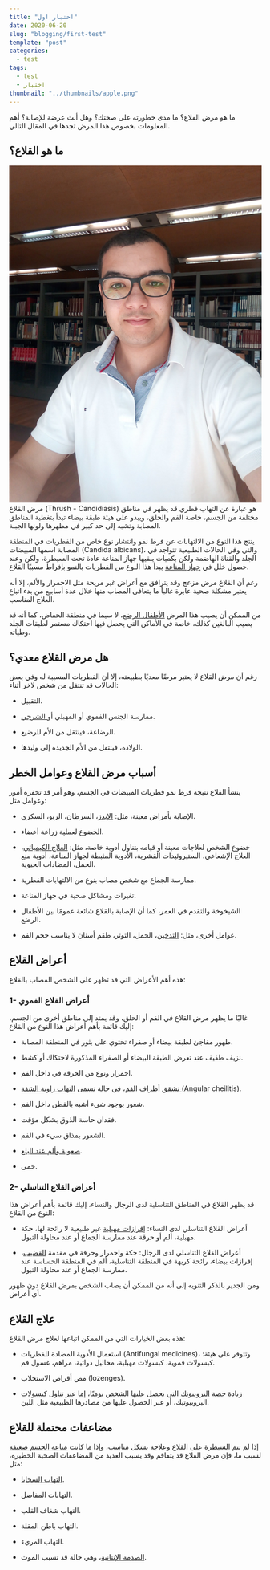 ```yaml
---
title: "اختبار اول"
date: 2020-06-20
slug: "blogging/first-test"
template: "post"
categories:
  - test
tags:
  - test
  - اختبار
thumbnail: "../thumbnails/apple.png"
---
```


ما هو مرض القلاع؟ ما مدى خطورته على صحتك؟ وهل أنت عرضة للإصابة؟ أهم المعلومات بخصوص هذا المرض تجدها في المقال التالي.

## ما هو القلاع؟ 

![first-test](../images/shams.jpg)
مرض القلاع (Thrush - Candidiasis) هو عبارة عن التهاب فطري قد يظهر في مناطق مختلفة من الجسم، خاصة الفم والحلق، ويبدو على هيئة طبقة بيضاء تبدأ بتغطية المناطق المصابة وتشبه إلى حد كبير في مظهرها ولونها الجبنة.

ينتج هذا النوع من الالتهابات عن فرط نمو وانتشار نوع خاص من الفطريات في المنطقة المصابة اسمها المبيضات (Candida albicans)، والتي وفي الحالات الطبيعية تتواجد في الجلد والقناة الهاضمة ولكن بكميات يبقيها جهاز المناعة عادة تحت السيطرة، ولكن وعند حصول خلل في [جهاز المناعة](https://www.webteb.com/immune-system) يبدأ هذا النوع من الفطريات بالنمو بإفراط مسببًا القلاع.

رغم أن القلاع مرض مزعج وقد يترافق مع أعراض غير مريحة مثل الاحمرار والألم، إلا أنه يعتبر مشكلة صحية عابرة غالباً ما يتعافى المصاب منها خلال عدة أسابيع من بدء اتباع العلاج المناسب.

من الممكن أن يصيب هذا المرض [الأطفال الرضع](https://baby.webteb.com/articles/%D8%A7%D9%84%D9%82%D9%84%D8%A7%D8%B9-%D8%B9%D9%86%D8%AF-%D8%A7%D9%84%D8%A7%D8%B7%D9%81%D8%A7%D9%84_19781)، لا سيما في منطقة الحفاض، كما أنه قد يصيب البالغين كذلك، خاصة في الأماكن التي يحصل فيها احتكاك مستمر لطبقات الجلد وطياته.

## هل مرض القلاع معدي؟

رغم أن مرض القلاع لا يعتبر مرضًا معديًا بطبيعته، إلا أن الفطريات المسببة له وفي بعض الحالات قد تنتقل من شخص لاخر أثناء:

- التقبيل.

- ممارسة الجنس الفموي أو المهبلي أو[ الشرجي](https://www.webteb.com/articles/%D8%A7%D9%84%D8%AC%D9%86%D8%B3-%D8%A7%D9%84%D8%B4%D8%B1%D8%AC%D9%8A-%D8%A7%D9%84%D9%85%D8%AE%D8%A7%D8%B7%D8%B1-%D9%88%D8%B7%D8%B1%D9%82-%D8%A7%D9%84%D9%88%D9%82%D8%A7%D9%8A%D8%A9_18554).

- الرضاعة، فينتقل من الأم للرضيع.

- الولادة، فينتقل من الأم الجديدة إلى وليدها.

## أسباب مرض القلاع وعوامل الخطر 

ينشأ القلاع نتيجة فرط نمو فطريات المبيضات في الجسم، وهو أمر قد تحفزه أمور وعوامل مثل:

- الإصابة بأمراض معينة، مثل: [الإيدز](https://www.webteb.com/immune-system/diseases/%D8%A7%D9%84%D8%A7%D9%8A%D8%AF%D8%B2)، السرطان، الربو، السكري.

- الخضوع لعملية زراعة أعضاء.

- خضوع الشخص لعلاجات معينة أو قيامه بتناول أدوية خاصة، مثل: [العلاج الكيميائي](https://www.webteb.com/articles/%D8%A7%D9%84%D8%B9%D9%84%D8%A7%D8%AC-%D8%A7%D9%84%D9%83%D9%8A%D9%85%D9%8A%D8%A7%D8%A6%D9%8A_18426)، العلاج الإشعاعي، الستيروئيدات القشرية، الأدوية المثبطة لجهاز المناعة، أدوية منع الحمل، المضادات الحيوية.

- ممارسة الجماع مع شخص مصاب بنوع من الالتهابات الفطرية.

- تغيرات ومشاكل صحية في جهاز المناعة.

- الشيخوخة والتقدم في العمر، كما أن الإصابة بالقلاع شائعة عمومًا بين الأطفال الرضع.

- عوامل أخرى، مثل: [التدخين](https://www.webteb.com/quizes/264)، الحمل، التوتر، طقم أسنان لا يناسب حجم الفم.

## أعراض القلاع

هذه أهم الأعراض التي قد تظهر على الشخص المصاب بالقلاع:

### 1- أعراض القلاع الفموي

غالبًا ما يظهر مرض القلاع في الفم أو الحلق، وقد يمتد إلى مناطق أخرى من الجسم، إليك قائمة بأهم أعراض هذا النوع من القلاع:

- ظهور مفاجئ لطبقة بيضاء أو صفراء تحتوي على بثور في المنطقة المصابة.

- نزيف طفيف عند تعرض الطبقة البيضاء أو الصفراء المذكورة لاحتكاك أو كشط.

- احمرار ونوع من الحرقة في داخل الفم.

- تشقق أطراف الفم، في حالة تسمى [التهاب زاوية الشفة ](https://www.webteb.com/articles/%D8%A7%D9%84%D8%AA%D9%87%D8%A7%D8%A8-%D8%B2%D8%A7%D9%88%D9%8A%D8%A9-%D8%A7%D9%84%D8%B4%D9%81%D8%A9_18598)(Angular cheilitis).

- شعور بوجود شيء أشبه بالقطن داخل الفم.

- فقدان حاسة الذوق بشكل مؤقت.

- الشعور بمذاق سيء في الفم.

- [صعوبة وألم عند البلع](https://www.webteb.com/articles/%D8%B5%D8%B9%D9%88%D8%A8%D8%A9-%D8%A7%D9%84%D8%A8%D9%84%D8%B9-%D9%85%D8%B9%D9%84%D9%88%D9%85%D8%A7%D8%AA-%D9%87%D8%A7%D9%85%D8%A9-%D9%8A%D8%AC%D8%A8-%D9%85%D8%B9%D8%B1%D9%81%D8%AA%D9%87%D8%A7_19648).

- حمى.

### 2- أعراض القلاع التناسلي 

قد يظهر القلاع في المناطق التناسلية لدى الرجال والنساء، إليك قائمة بأهم أعراض هذا النوع من القلاع:

- أعراض القلاع التناسلي لدى النساء: [إفرازات مهبلية](https://www.webteb.com/articles/%D8%B3%D8%AA%D8%A9-%D8%A7%D8%B3%D8%A8%D8%A7%D8%A8-%D8%B7%D8%A8%D9%8A%D8%A9-%D9%84%D9%84%D8%A7%D9%81%D8%B1%D8%A7%D8%B2%D8%A7%D8%AA-%D8%A7%D9%84%D9%85%D9%87%D8%A8%D9%84%D9%8A%D8%A9_17032) غير طبيعية لا رائحة لها، حكة مهبلية، ألم أو حرقة عند ممارسة الجماع أو عند محاولة التبول.

- أعراض القلاع التناسلي لدى الرجال: حكة واحمرار وحرقة في مقدمة [القضيب](https://www.webteb.com/penis)، إفرازات بيضاء، رائحة كريهة في المنطقة التناسلية، ألم في المنطقة الحساسة عند ممارسة الجماع أو عند محاولة التبول.

ومن الجدير بالذكر التنويه إلى أنه من الممكن أن يصاب الشخص بمرض القلاع دون ظهور أي أعراض.

## علاج القلاع

هذه بعض الخيارات التي من الممكن اتباعها لعلاج مرض القلاع:

- استعمال الأدوية المضادة للفطريات (Antifungal medicines)، وتتوفر على هيئة: كبسولات فموية، كبسولات مهبلية، محاليل دوائية، مراهم، غسول فم.

- مص أقراص الاستحلاب (lozenges).

- زيادة حصة [البروبيوتك](https://www.webteb.com/articles/%D8%A7%D9%84%D8%A8%D8%B1%D9%88%D8%A8%D9%8A%D9%88%D8%AA%D9%8A%D9%83-%D8%AA%D8%B9%D8%B1%D9%81-%D8%B9%D9%84%D9%89-%D9%81%D9%88%D8%A7%D8%A6%D8%AF%D9%87-%D9%88%D9%85%D8%B5%D8%A7%D8%AF%D8%B1%D9%87_20092) التي يحصل عليها الشخص يوميًا، إما عبر تناول كبسولات البروبيوتيك، أو عبر الحصول عليها من مصادرها الطبيعية مثل اللبن.

## مضاعفات محتملة للقلاع

إذا لم تتم السيطرة على القلاع وعلاجه بشكل مناسب، وإذا ما كانت [مناعة الجسم ضعيفة](https://www.webteb.com/articles/%D8%A7%D8%B9%D8%B1%D8%A7%D8%B6-%D8%B6%D8%B9%D9%81-%D8%A7%D9%84%D9%85%D9%86%D8%A7%D8%B9%D8%A9-%D9%81%D9%8A-%D8%A7%D9%84%D8%AC%D8%B3%D9%85_22259) لسبب ما، فإن مرض القلاع قد يتفاقم وقد يسبب العديد من المضاعفات الصحية الخطيرة، مثل:

- [التهاب السحايا](https://www.webteb.com/neurology/%D8%A7%D9%84%D8%AA%D9%87%D8%A7%D8%A8-%D8%A7%D9%84%D8%B3%D8%AD%D8%A7%D9%8A%D8%A7).

- التهابات المفاصل.

- التهاب شغاف القلب.

- التهاب باطن المقلة.

- التهاب المريء.

- [الصدمة الإنتانية](https://www.webteb.com/articles/%D8%A7%D9%86%D8%AA%D8%A7%D9%86-%D9%88%D8%AA%D8%B9%D9%81%D9%86-%D8%A7%D9%84%D8%AF%D9%85-%D8%AD%D8%A7%D9%84%D8%A9-%D8%AE%D8%B7%D9%8A%D8%B1%D8%A9-%D9%88%D9%82%D8%A7%D8%AA%D9%84%D8%A9_19529)، وهي حالة قد تسبب الموت.

